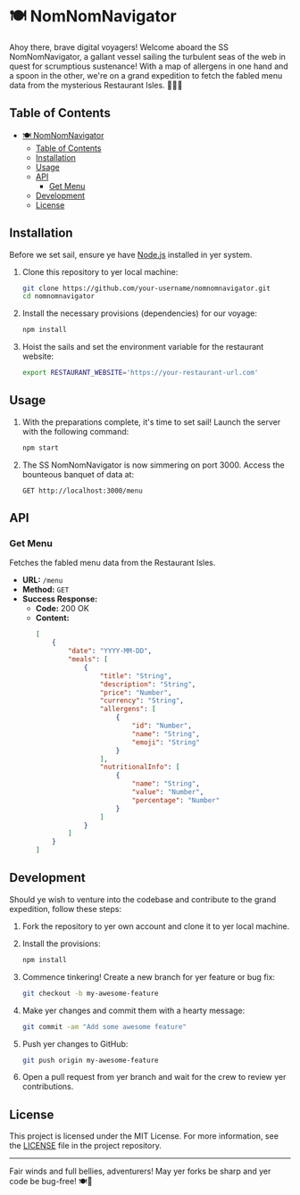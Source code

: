 # 🍽️ NomNomNavigator

Ahoy there, brave digital voyagers! Welcome aboard the SS NomNomNavigator, a gallant vessel sailing the turbulent seas of the web in quest for scrumptious sustenance! With a map of allergens in one hand and a spoon in the other, we're on a grand expedition to fetch the fabled menu data from the mysterious Restaurant Isles. 🏴‍☠️🦜

## Table of Contents

- [🍽️ NomNomNavigator](#️-nomnomnavigator)
  - [Table of Contents](#table-of-contents)
  - [Installation](#installation)
  - [Usage](#usage)
  - [API](#api)
    - [Get Menu](#get-menu)
  - [Development](#development)
  - [License](#license)

## Installation

Before we set sail, ensure ye have [Node.js](https://nodejs.org/en/) installed in yer system.

1. Clone this repository to yer local machine:

    ```bash
    git clone https://github.com/your-username/nomnomnavigator.git
    cd nomnomnavigator
    ```

2. Install the necessary provisions (dependencies) for our voyage:

    ```bash
    npm install
    ```

3. Hoist the sails and set the environment variable for the restaurant website:

    ```bash
    export RESTAURANT_WEBSITE='https://your-restaurant-url.com'
    ```

## Usage

1. With the preparations complete, it's time to set sail! Launch the server with the following command:

    ```bash
    npm start
    ```

2. The SS NomNomNavigator is now simmering on port 3000. Access the bounteous banquet of data at:

    ```http
    GET http://localhost:3000/menu
    ```

## API

### Get Menu

Fetches the fabled menu data from the Restaurant Isles.

- **URL:** `/menu`
- **Method:** `GET`
- **Success Response:**
    - **Code:** 200 OK
    - **Content:**
        ```json
        [
            {
                "date": "YYYY-MM-DD",
                "meals": [
                    {
                        "title": "String",
                        "description": "String",
                        "price": "Number",
                        "currency": "String",
                        "allergens": [
                            {
                                "id": "Number",
                                "name": "String",
                                "emoji": "String"
                            }
                        ],
                        "nutritionalInfo": [
                            {
                                "name": "String",
                                "value": "Number",
                                "percentage": "Number"
                            }
                        ]
                    }
                ]
            }
        ]
        ```

## Development

Should ye wish to venture into the codebase and contribute to the grand expedition, follow these steps:

1. Fork the repository to yer own account and clone it to yer local machine.
2. Install the provisions:
    ```bash
    npm install
    ```

3. Commence tinkering! Create a new branch for yer feature or bug fix:
    ```bash
    git checkout -b my-awesome-feature
    ```

4. Make yer changes and commit them with a hearty message:
    ```bash
    git commit -am "Add some awesome feature"
    ```

5. Push yer changes to GitHub:
    ```bash
    git push origin my-awesome-feature
    ```

6. Open a pull request from yer branch and wait for the crew to review yer contributions.

## License

This project is licensed under the MIT License. For more information, see the [LICENSE](LICENSE) file in the project repository.

---

Fair winds and full bellies, adventurers! May yer forks be sharp and yer code be bug-free! 🍽️🎉
